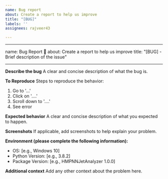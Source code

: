```yaml
---
name: Bug report
about: Create a report to help us improve
title: "[BUG]"
labels: ''
assignees: rajveer43

---
```


---
name: Bug Report 🐞
about: Create a report to help us improve
title: "[BUG] - Brief description of the issue"

---

**Describe the bug**
A clear and concise description of what the bug is.

**To Reproduce**
Steps to reproduce the behavior:
1. Go to '...'
2. Click on '....'
3. Scroll down to '....'
4. See error

**Expected behavior**
A clear and concise description of what you expected to happen.

**Screenshots**
If applicable, add screenshots to help explain your problem.

**Environment (please complete the following information):**
- OS: [e.g., Windows 10]
- Python Version: [e.g., 3.8.2]
- Package Version: [e.g., HMPNNJetAnalyzer 1.0.0]

**Additional context**
Add any other context about the problem here.
